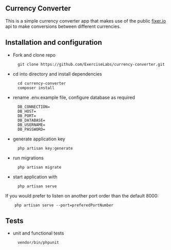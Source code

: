 ## Currency Converter
This is a simple currency converter app that makes use of the public 
[fixer.io](http://fixer.io/) api to make conversions between different currencies.

## Installation and configuration
- Fork and clone repo

        git clone https://github.com/ExerciseLabs/currency-converter.git
    
- cd into directory and install dependencies

        cd currency-converter
        composer install
    
- rename .env.example file, configure database as required

        DB_CONNECTION=
        DB_HOST=
        DB_PORT=
        DB_DATABASE=
        DB_USERNAME=
        DB_PASSWORD=
        
- generate application key

        php artisan key:generate
        
- run migrations

        php artisan migrate
        
- start application with

        php artisan serve
If you would prefer to listen on another port order than the default 8000:
    
        php artisan serve --port=preferedPortNumber
        
## Tests
- unit and functional tests 

        vendor/bin/phpunit
